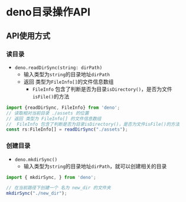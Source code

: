 # deno目录操作API

## API使用方式

### 读目录

- `deno.readDirSync(string: dirPath)`
  - 输入类型为`string`的目录地址`dirPath`
  - 返回 类型为`FileInfo[]`的文件信息数组
    - `FileInfo` 包含了判断是否为目录`isDirectory()`，是否为文件`isFile()`的方法

```js
import {readDirSync, FileInfo} from 'deno';
// 读取相对当前目录 ./assets 的位置
// 返回 类型为 FileInfo[] 的文件信息数组
//  FileInfo 包含了判断是否为目录isDirectory()，是否为文件isFile()的方法
const rs:FileInfo[] = readDirSync("./assets");
```


### 创建目录

- `deno.mkdirSync()`
  - 输入类型为`string`的目录地址`dirPath`，就可以创建相关的目录

```ts
import { mkdirSync, } from 'deno';

// 在当前路径下创建一个 名为 new_dir 的文件夹
mkdirSync("./new_dir");
```



